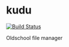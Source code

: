 # kudu

[![Build Status](https://travis-ci.org/yisonPylkita/kudu.svg?branch=master)](https://travis-ci.org/yisonPylkita/kudu)

Oldschool file manager
